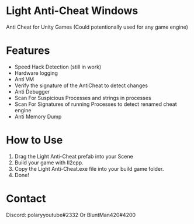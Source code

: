 # Light Anti-Cheat Windows
 Anti Cheat for Unity Games (Could potentionally used for any game engine)
 
 # Features
- Speed Hack Detection (still in work)
- Hardware logging
- Anti VM
- Verify the signature of the AntiCheat to detect changes
- Anti Debugger
- Scan For Suspicious Processes and strings in processes
- Scan For Signatures of running Processes to detect renamed cheat engine
- Anti Memory Dump

 # How to Use
1. Drag the Light Anti-Cheat prefab into your Scene
4. Build your game with Il2cpp.
5. Copy the Light Anti-Cheat.exe file into your build game folder.
6. Done!

# Contact
Discord: polaryyoutube#2332 Or BluntMan420#4200
